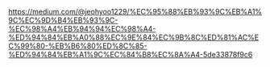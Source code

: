 https://medium.com/@jeohyoo1229/%EC%95%88%EB%93%9C%EB%A1%9C%EC%9D%B4%EB%93%9C-%EC%98%A4%EB%94%94%EC%98%A4-%ED%94%84%EB%A0%88%EC%9E%84%EC%9B%8C%ED%81%AC%EC%99%80-%EB%B6%80%ED%8C%85-%ED%94%84%EB%A1%9C%EC%84%B8%EC%8A%A4-5de33878f9c6

